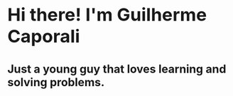<h1 style="font-size:40px"> Hi there! I'm Guilherme Caporali</h1>

<div>
    <h3 style="font-size:25px">Just a young guy that loves learning and solving problems.</h2>
</div>
